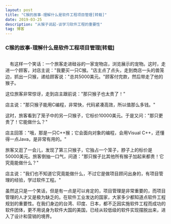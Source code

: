 ```yaml
---
layout: post
title: "C猴的故事-理解什么是软件工程项目管理[转载]"
date: 2019-03-25 
description: "从猴子说起-谈学习软件工程的重要性"
tag: 博客 
---   
```

###  C猴的故事-理解什么是软件工程项目管理[转载]

## 
　有这样一个笑话：一个旅客走进硅谷的一家宠物店，浏览展示的宠物。这时，走进一个顾客，对店主说："我要买一只C猴。"店主点了点头，走到商店一头的兽笼边，抓出一只猴，递给顾客说："总共5000美元。"顾客付完款，然后带走了他的猴子。

这位旅客非常惊讶，走到店主跟前说："那只猴子也太贵了！"

店主说："那只猴子能用C编程，非常快，代码紧凑高效，所以值那么多钱。"

这时，旅客看到了笼子中的另一只猴子，它标价10000美元。于是又问："那只更贵了！它能做什么？"

店主回答："哦，那是一只C++猴；它会面向对象的编程，会用Visual C++，还懂得一点Java，是非常有用的。"

旅客又逛了一会儿，发现了第三只猴子，它独占一个笼子，脖子上的标价是50000美元。旅客倒抽一口气，问道："那只猴子比其他所有猴子加起来都贵！它究竟能做什么？"

店主说："我们也不知道它究竟能做什么，不过它是做项目顾问出身的，有项目管理的经验，学过软件工程。"

虽然这只是一个笑话，但是有一点是可以肯定的，项目管理是非常重要的，而项目管理的人才又是极为缺乏的。在软件工业发达的国家，大家多少都知道点软件工程规划的重要性。在我们身边的台湾、印度、日本，都不乏因实施软件工程而成功的软件团体，更不用说身为软件大国的美国，已经从较低级的软件实现摆脱出来，进入了设计和营销的境界。
  
